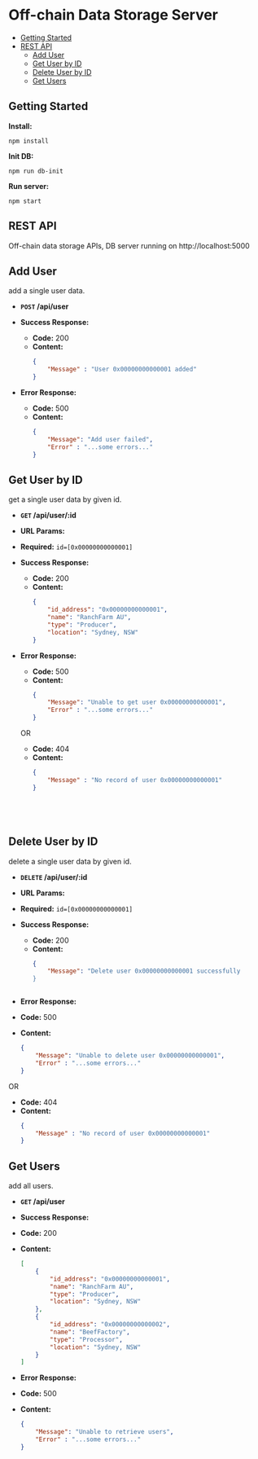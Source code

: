 # Off-chain Data Storage Server
- [Getting Started](#Getting-Started)
- [REST API](#rest-api)
    - [Add User](#Add-User)
    - [Get User by ID](#Get-User-by-ID)
    - [Delete User by ID](#Delete-User-by-ID)
    - [Get Users](#Get-Users)

## Getting Started
**Install:** 
  ```
  npm install
  ```
**Init DB:** 
  ```
  npm run db-init
  ```
**Run server:** 
  ```
  npm start
  ```

## REST API
  Off-chain data storage APIs, DB server running on http://localhost:5000

**Add User**
----
add a single user data.

* **`POST` /api/user** 


* **Success Response:**

  * **Code:** 200 <br />
  * **Content:** 
    ```json
    { 
        "Message" : "User 0x00000000000001 added" 
    }
    ```

* **Error Response:**

  * **Code:** 500 <br />
  * **Content:** 
    ```json
    { 
        "Message": "Add user failed",
        "Error" : "...some errors..."
    }    
    ```



**Get User by ID**
----
get a single user data by given id.

* **`GET` /api/user/:id**


*  **URL Params:**
   
  * **Required:** `id=[0x00000000000001]`

* **Success Response:**

  * **Code:** 200 <br />
  * **Content:** 
    ```json
    {
        "id_address": "0x00000000000001",
        "name": "RanchFarm AU",
        "type": "Producer",
        "location": "Sydney, NSW"
    }
    ```

* **Error Response:**

  * **Code:** 500 <br />
  * **Content:** 
    ```json
    { 
        "Message": "Unable to get user 0x00000000000001",
        "Error" : "...some errors..."
    }    
    ```

  OR

  * **Code:** 404 <br />
  * **Content:** 
    ```json
    { 
        "Message" : "No record of user 0x00000000000001" 
    }    
  ```




**Delete User by ID** 
----
delete a single user data by given id.

* **`DELETE`  /api/user/:id**

*  **URL Params:**

  * **Required:** `id=[0x00000000000001]`

* **Success Response:**

  * **Code:** 200 <br />
  * **Content:** 
    ```json
    { 
        "Message": "Delete user 0x00000000000001 successfully 
    }    
  ```

* **Error Response:**

* **Code:** 500 <br />
* **Content:** 
  ```json
  { 
      "Message": "Unable to delete user 0x00000000000001",
      "Error" : "...some errors..."
  }    
  ```
OR

* **Code:** 404 <br />
* **Content:** 
  ```json
  { 
      "Message" : "No record of user 0x00000000000001" 
  }    
  ```


**Get Users**
----
add all users.

* **`GET` /api/user**


* **Success Response:**

* **Code:** 200 <br />
* **Content:**
  ```json
  [
      {
          "id_address": "0x00000000000001",
          "name": "RanchFarm AU",
          "type": "Producer",
          "location": "Sydney, NSW"
      },
      {
          "id_address": "0x00000000000002",
          "name": "BeefFactory",
          "type": "Processor",
          "location": "Sydney, NSW"
      } 
  ]
  ```


* **Error Response:**

* **Code:** 500 <br />
* **Content:**
  ```json
  { 
      "Message": "Unable to retrieve users", 
      "Error" : "...some errors..." 
  }
  ```
        
       
    
        
